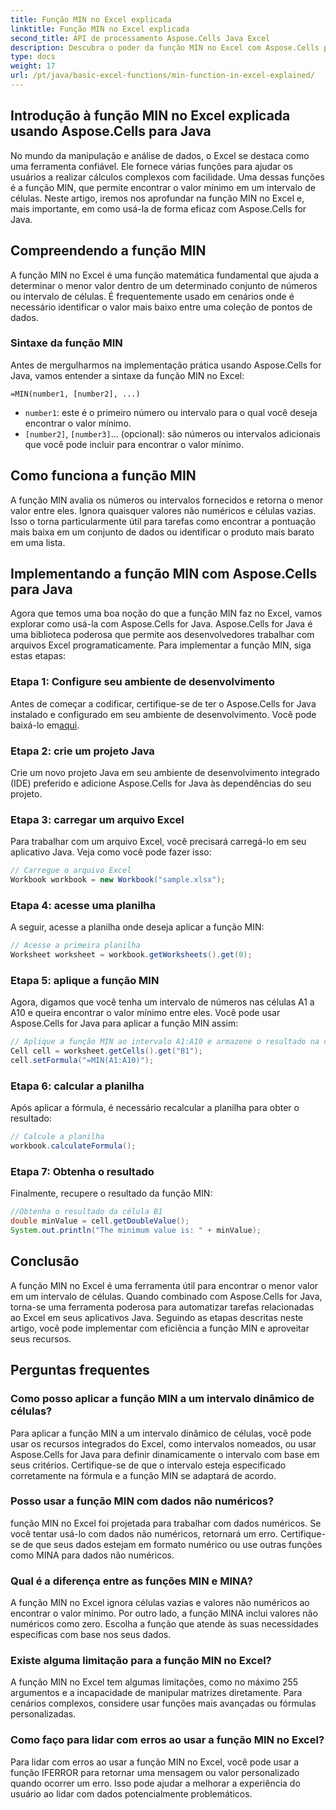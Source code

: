 ```yaml
---
title: Função MIN no Excel explicada
linktitle: Função MIN no Excel explicada
second_title: API de processamento Aspose.Cells Java Excel
description: Descubra o poder da função MIN no Excel com Aspose.Cells para Java. Aprenda a encontrar valores mínimos sem esforço.
type: docs
weight: 17
url: /pt/java/basic-excel-functions/min-function-in-excel-explained/
---
```


## Introdução à função MIN no Excel explicada usando Aspose.Cells para Java

No mundo da manipulação e análise de dados, o Excel se destaca como uma ferramenta confiável. Ele fornece várias funções para ajudar os usuários a realizar cálculos complexos com facilidade. Uma dessas funções é a função MIN, que permite encontrar o valor mínimo em um intervalo de células. Neste artigo, iremos nos aprofundar na função MIN no Excel e, mais importante, em como usá-la de forma eficaz com Aspose.Cells for Java.

## Compreendendo a função MIN

A função MIN no Excel é uma função matemática fundamental que ajuda a determinar o menor valor dentro de um determinado conjunto de números ou intervalo de células. É frequentemente usado em cenários onde é necessário identificar o valor mais baixo entre uma coleção de pontos de dados.

### Sintaxe da função MIN

Antes de mergulharmos na implementação prática usando Aspose.Cells for Java, vamos entender a sintaxe da função MIN no Excel:

```
=MIN(number1, [number2], ...)
```

- `number1`: este é o primeiro número ou intervalo para o qual você deseja encontrar o valor mínimo.
- `[number2]`, `[number3]`... (opcional): são números ou intervalos adicionais que você pode incluir para encontrar o valor mínimo.

## Como funciona a função MIN

A função MIN avalia os números ou intervalos fornecidos e retorna o menor valor entre eles. Ignora quaisquer valores não numéricos e células vazias. Isso o torna particularmente útil para tarefas como encontrar a pontuação mais baixa em um conjunto de dados ou identificar o produto mais barato em uma lista.

## Implementando a função MIN com Aspose.Cells para Java

Agora que temos uma boa noção do que a função MIN faz no Excel, vamos explorar como usá-la com Aspose.Cells for Java. Aspose.Cells for Java é uma biblioteca poderosa que permite aos desenvolvedores trabalhar com arquivos Excel programaticamente. Para implementar a função MIN, siga estas etapas:

### Etapa 1: Configure seu ambiente de desenvolvimento

 Antes de começar a codificar, certifique-se de ter o Aspose.Cells for Java instalado e configurado em seu ambiente de desenvolvimento. Você pode baixá-lo em[aqui](https://releases.aspose.com/cells/java/).

### Etapa 2: crie um projeto Java

Crie um novo projeto Java em seu ambiente de desenvolvimento integrado (IDE) preferido e adicione Aspose.Cells for Java às dependências do seu projeto.

### Etapa 3: carregar um arquivo Excel

Para trabalhar com um arquivo Excel, você precisará carregá-lo em seu aplicativo Java. Veja como você pode fazer isso:

```java
// Carregue o arquivo Excel
Workbook workbook = new Workbook("sample.xlsx");
```

### Etapa 4: acesse uma planilha

A seguir, acesse a planilha onde deseja aplicar a função MIN:

```java
// Acesse a primeira planilha
Worksheet worksheet = workbook.getWorksheets().get(0);
```

### Etapa 5: aplique a função MIN

Agora, digamos que você tenha um intervalo de números nas células A1 a A10 e queira encontrar o valor mínimo entre eles. Você pode usar Aspose.Cells for Java para aplicar a função MIN assim:

```java
// Aplique a função MIN ao intervalo A1:A10 e armazene o resultado na célula B1
Cell cell = worksheet.getCells().get("B1");
cell.setFormula("=MIN(A1:A10)");
```

### Etapa 6: calcular a planilha

Após aplicar a fórmula, é necessário recalcular a planilha para obter o resultado:

```java
// Calcule a planilha
workbook.calculateFormula();
```

### Etapa 7: Obtenha o resultado

Finalmente, recupere o resultado da função MIN:

```java
//Obtenha o resultado da célula B1
double minValue = cell.getDoubleValue();
System.out.println("The minimum value is: " + minValue);
```

## Conclusão

A função MIN no Excel é uma ferramenta útil para encontrar o menor valor em um intervalo de células. Quando combinado com Aspose.Cells for Java, torna-se uma ferramenta poderosa para automatizar tarefas relacionadas ao Excel em seus aplicativos Java. Seguindo as etapas descritas neste artigo, você pode implementar com eficiência a função MIN e aproveitar seus recursos.

## Perguntas frequentes

### Como posso aplicar a função MIN a um intervalo dinâmico de células?

Para aplicar a função MIN a um intervalo dinâmico de células, você pode usar os recursos integrados do Excel, como intervalos nomeados, ou usar Aspose.Cells for Java para definir dinamicamente o intervalo com base em seus critérios. Certifique-se de que o intervalo esteja especificado corretamente na fórmula e a função MIN se adaptará de acordo.

### Posso usar a função MIN com dados não numéricos?

função MIN no Excel foi projetada para trabalhar com dados numéricos. Se você tentar usá-lo com dados não numéricos, retornará um erro. Certifique-se de que seus dados estejam em formato numérico ou use outras funções como MINA para dados não numéricos.

### Qual é a diferença entre as funções MIN e MINA?

A função MIN no Excel ignora células vazias e valores não numéricos ao encontrar o valor mínimo. Por outro lado, a função MINA inclui valores não numéricos como zero. Escolha a função que atende às suas necessidades específicas com base nos seus dados.

### Existe alguma limitação para a função MIN no Excel?

A função MIN no Excel tem algumas limitações, como no máximo 255 argumentos e a incapacidade de manipular matrizes diretamente. Para cenários complexos, considere usar funções mais avançadas ou fórmulas personalizadas.

### Como faço para lidar com erros ao usar a função MIN no Excel?

Para lidar com erros ao usar a função MIN no Excel, você pode usar a função IFERROR para retornar uma mensagem ou valor personalizado quando ocorrer um erro. Isso pode ajudar a melhorar a experiência do usuário ao lidar com dados potencialmente problemáticos.